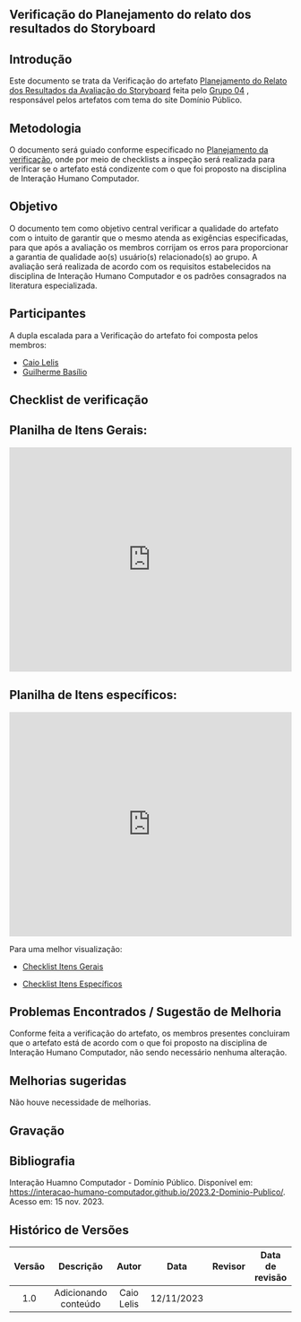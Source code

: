 ## Verificação do Planejamento do relato dos resultados do Storyboard



## Introdução

Este documento se trata da Verificação do artefato [Planejamento do Relato dos Resultados da Avaliação do Storyboard](https://interacao-humano-computador.github.io/2023.2-Dominio-Publico/design_avalaiacao_desenvolvimento/nivel1/storyboard/planejamento_relato/) feita pelo [Grupo 04](https://interacao-humano-computador.github.io/2023.2-Dominio-Publico/) , responsável pelos artefatos com tema do site Domínio Público. 


## Metodologia
O documento será guiado conforme especificado no [Planejamento da verificação](), onde por meio de checklists a inspeção será realizada para verificar se o artefato está condizente com o que foi proposto na disciplina de Interação Humano Computador.


## Objetivo
O documento tem como objetivo central verificar a qualidade do artefato com o intuito de garantir que o mesmo atenda as exigências especificadas, para que após a avaliação os membros corrijam os erros para proporcionar a garantia de qualidade ao(s) usuário(s) relacionado(s) ao grupo. A avaliação será realizada de acordo com os requisitos estabelecidos na disciplina de Interação Humano Computador e os padrões consagrados na literatura especializada.

## Participantes 

A dupla escalada para a Verificação do artefato foi composta pelos membros:

- [Caio Lelis]()
- [Guilherme Basílio]()

## Checklist de verificação


## Planilha de Itens Gerais:

<iframe src="https://docs.google.com/spreadsheets/d/e/2PACX-1vTRn-kgt7gjb3HL4-fU6cy3VjlbQABZGBu_7wZSIv8imuwuIYc-gSCCY5lVDQkocHh9MR_E2l5GnKOm/pubhtml?gid=1836030249&single=true"width="100%" height="400" frameborder="0" scrolling="yes"></iframe>


## Planilha de Itens específicos:

<iframe src="https://docs.google.com/spreadsheets/d/e/2PACX-1vTRn-kgt7gjb3HL4-fU6cy3VjlbQABZGBu_7wZSIv8imuwuIYc-gSCCY5lVDQkocHh9MR_E2l5GnKOm/pubhtml?gid=743420825&single=true"width="100%" height="400" frameborder="0" scrolling="yes"></iframe>


Para uma melhor visualização:

- [Checklist Itens Gerais](https://docs.google.com/spreadsheets/d/e/2PACX-1vTRn-kgt7gjb3HL4-fU6cy3VjlbQABZGBu_7wZSIv8imuwuIYc-gSCCY5lVDQkocHh9MR_E2l5GnKOm/pubhtml?gid=1836030249&single=true)

- [Checklist Itens Específicos](https://docs.google.com/spreadsheets/d/e/2PACX-1vTRn-kgt7gjb3HL4-fU6cy3VjlbQABZGBu_7wZSIv8imuwuIYc-gSCCY5lVDQkocHh9MR_E2l5GnKOm/pubhtml?gid=743420825&single=true)



## Problemas Encontrados / Sugestão de Melhoria

Conforme feita a verificação do artefato, os membros presentes concluiram que o artefato está de acordo com o que foi proposto na disciplina de Interação Humano Computador, não sendo necessário nenhuma alteração.

## Melhorias sugeridas

Não houve necessidade de melhorias.
## Gravação

## Bibliografia

Interação Huamno Computador - Domínio Público. Disponível em: <https://interacao-humano-computador.github.io/2023.2-Dominio-Publico/>. Acesso em: 15 nov. 2023.

## Histórico de Versões

| Versão |          Descrição              |     Autor      |      Data      |   Revisor     |    Data de revisão    |  
|:------:|:-------------------------------:|:--------------:|:--------------:|:-------------:|:---------------------:|
|  1.0   | Adicionando conteúdo          | Caio Lelis          | 12/11/2023   | |       |